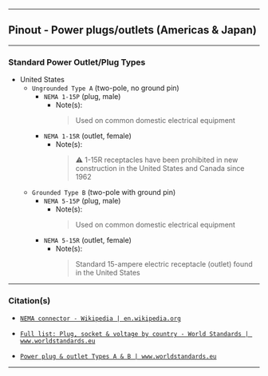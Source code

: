<!-- ------------------------------------------------------------ -->

***

## Pinout - Power plugs/outlets (Americas & Japan)

<!-- ------------------------------------------------------------ -->

***

### Standard Power Outlet/Plug Types

- United States
  - `Ungrounded Type A` (two-pole, no ground pin)
    - `NEMA 1-15P` (plug, male)
      - Note(s):
        > Used on common domestic electrical equipment
    - `NEMA 1-15R` (outlet, female)
      - Note(s):
        > ⚠️ 1-15R receptacles have been prohibited in new construction in the United States and Canada since 1962
  - `Grounded Type B` (two-pole with ground pin)
    - `NEMA 5-15P` (plug, male)
      - Note(s):
        > Used on common domestic electrical equipment
    - `NEMA 5-15R` (outlet, female)
      - Note(s):
        > Standard 15-ampere electric receptacle (outlet) found in the United States

<!-- ------------------------------------------------------------ -->

***

### Citation(s)

- [`NEMA connector - Wikipedia | en.wikipedia.org`](https://en.wikipedia.org/wiki/NEMA_connector)

- [`Full list: Plug, socket & voltage by country - World Standards | www.worldstandards.eu`](https://www.worldstandards.eu/electricity/plug-voltage-by-country/)

- [`Power plug & outlet Types A & B | www.worldstandards.eu`](https://www.worldstandards.eu/electricity/plugs-and-sockets/ab/)

<!-- ------------------------------------------------------------ -->

***
